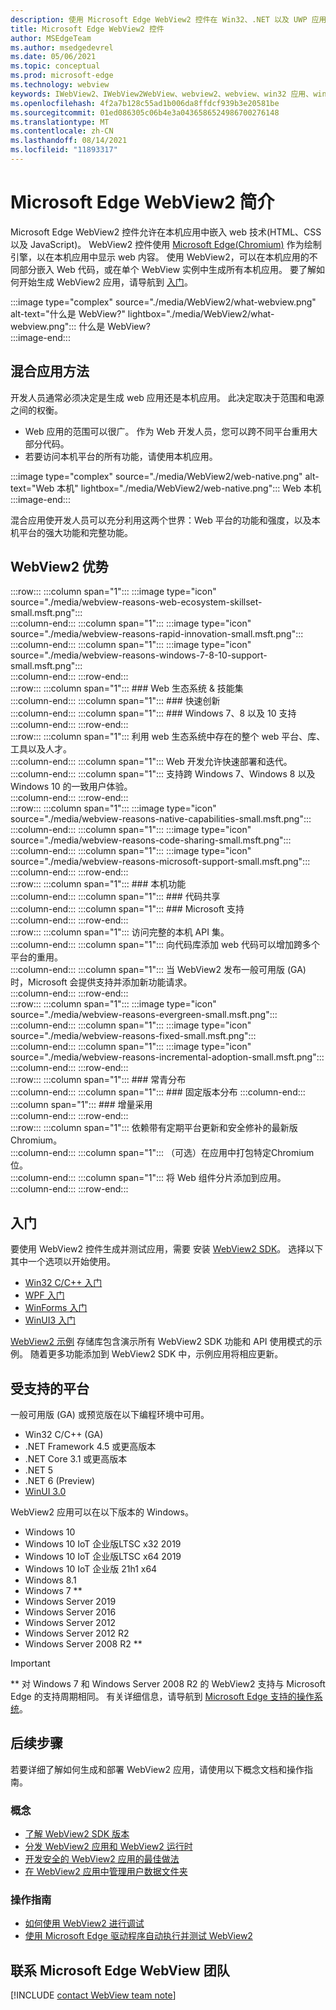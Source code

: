 ```yaml
---
description: 使用 Microsoft Edge WebView2 控件在 Win32、.NET 以及 UWP 应用中托管 web 内容
title: Microsoft Edge WebView2 控件
author: MSEdgeTeam
ms.author: msedgedevrel
ms.date: 05/06/2021
ms.topic: conceptual
ms.prod: microsoft-edge
ms.technology: webview
keywords: IWebView2、IWebView2WebView、webview2、webview、win32 应用、win32、edge、ICoreWebView2、CoreWebView2、ICoreWebView2Host、浏览器控件、edge html、Windows Forms、WinForms、WPF、.NET、WinUI、Project Reunion
ms.openlocfilehash: 4f2a7b128c55ad1b006da8ffdcf939b3e20581be
ms.sourcegitcommit: 01ed086305c06b4e3a0436586524986700276148
ms.translationtype: MT
ms.contentlocale: zh-CN
ms.lasthandoff: 08/14/2021
ms.locfileid: "11893317"
---
```

# <a name="introduction-to-microsoft-edge-webview2"></a>Microsoft Edge WebView2 简介  

Microsoft Edge WebView2 控件允许在本机应用中嵌入 web 技术\(HTML、CSS 以及 JavaScript\)。  WebView2 控件使用 [Microsoft Edge(Chromium)][MicrosoftedgeinsiderMain] 作为绘制引擎，以在本机应用中显示 web 内容。  使用 WebView2，可以在本机应用的不同部分嵌入 Web 代码，或在单个 WebView 实例中生成所有本机应用。  要了解如何开始生成 WebView2 应用，请导航到 [入门](#get-started)。  

:::image type="complex" source="./media/WebView2/what-webview.png" alt-text="什么是 WebView?" lightbox="./media/WebView2/what-webview.png":::
   什么是 WebView?  
:::image-end:::    

## <a name="hybrid-app-approach"></a>混合应用方法  

开发人员通常必须决定是生成 web 应用还是本机应用。  此决定取决于范围和电源之间的权衡。
*  Web 应用的范围可以很广。  作为 Web 开发人员，您可以跨不同平台重用大部分代码。
*  若要访问本机平台的所有功能，请使用本机应用。

:::image type="complex" source="./media/WebView2/web-native.png" alt-text="Web 本机" lightbox="./media/WebView2/web-native.png":::
   Web 本机  
:::image-end:::    

混合应用使开发人员可以充分利用这两个世界：Web 平台的功能和强度，以及本机平台的强大功能和完整功能。  
    
## <a name="webview2-benefits"></a>WebView2 优势   

:::row:::
   :::column span="1":::
      :::image type="icon" source="./media/webview-reasons-web-ecosystem-skillset-small.msft.png":::  
   :::column-end:::
   :::column span="1":::
      :::image type="icon" source="./media/webview-reasons-rapid-innovation-small.msft.png":::  
   :::column-end:::
   :::column span="1":::
      :::image type="icon" source="./media/webview-reasons-windows-7-8-10-support-small.msft.png":::  
   :::column-end:::
:::row-end:::  
:::row:::
   :::column span="1":::
      ### <a name="web-ecosystem--skillset"></a>Web 生态系统 & 技能集  
   :::column-end:::
   :::column span="1":::
      ### <a name="rapid-innovation"></a>快速创新  
   :::column-end:::
   :::column span="1":::
      ### <a name="windows-7-8-and-10-support"></a>Windows 7、8 以及 10 支持  
   :::column-end:::
:::row-end:::  
:::row:::
   :::column span="1":::
      利用 web 生态系统中存在的整个 web 平台、库、工具以及人才。  
   :::column-end:::
   :::column span="1":::
      Web 开发允许快速部署和迭代。  
   :::column-end:::
   :::column span="1":::
      支持跨 Windows 7、Windows 8 以及 Windows 10 的一致用户体验。  
   :::column-end:::
:::row-end:::  
:::row:::
   :::column span="1":::
      :::image type="icon" source="./media/webview-reasons-native-capabilities-small.msft.png":::  
   :::column-end:::
   :::column span="1":::
      :::image type="icon" source="./media/webview-reasons-code-sharing-small.msft.png":::  
   :::column-end:::
   :::column span="1":::
      :::image type="icon" source="./media/webview-reasons-microsoft-support-small.msft.png":::  
   :::column-end:::
:::row-end:::  
:::row:::
   :::column span="1":::
      ### <a name="native-capabilities"></a>本机功能  
   :::column-end:::
   :::column span="1":::
      ### <a name="code-sharing"></a>代码共享  
   :::column-end:::
   :::column span="1":::
      ### <a name="microsoft-support"></a>Microsoft 支持  
   :::column-end:::
:::row-end:::  
:::row:::
   :::column span="1":::
      访问完整的本机 API 集。  
   :::column-end:::
   :::column span="1":::
      向代码库添加 web 代码可以增加跨多个平台的重用。  
   :::column-end:::
   :::column span="1":::
      当 WebView2 发布一般可用版 \(GA\) 时，Microsoft 会提供支持并添加新功能请求。  
   :::column-end:::
:::row-end:::  
:::row:::
   :::column span="1":::
      :::image type="icon" source="./media/webview-reasons-evergreen-small.msft.png":::  
   :::column-end:::
   :::column span="1":::
      :::image type="icon" source="./media/webview-reasons-fixed-small.msft.png":::  
   :::column-end:::
   :::column span="1":::
      :::image type="icon" source="./media/webview-reasons-incremental-adoption-small.msft.png":::  
   :::column-end:::
:::row-end:::  
:::row:::
   :::column span="1":::
      ### <a name="evergreen-distribution"></a>常青分布  
   :::column-end:::
   :::column span="1":::
      ### <a name="fixed-version-distribution"></a>固定版本分布 
   :::column-end:::
   :::column span="1":::
      ### <a name="incremental-adoption"></a>增量采用  
   :::column-end:::
:::row-end:::  
:::row:::
   :::column span="1":::
      依赖带有定期平台更新和安全修补的最新版 Chromium。  
   :::column-end:::
   :::column span="1":::
      （可选）在应用中打包特定Chromium位。  
   :::column-end:::
   :::column span="1":::
      将 Web 组件分片添加到应用。  
   :::column-end:::
:::row-end:::  

## <a name="get-started"></a>入门  

要使用 WebView2 控件生成并测试应用，需要 <!--both [Microsoft Edge (Chromium)][MicrosoftedgeinsiderDownload] and -->安装 [WebView2 SDK][NugetPackagesMicrosoftWebWebView2]。  选择以下其中一个选项以开始使用。  

*   [Win32 C/C++ 入门][Webview2GetStartedWin32]  
*   [WPF 入门][Webview2GetStartedWpf]  
*   [WinForms 入门][Webview2GetStartedWinforms]  
*   [WinUI3 入门][Webview2GetStartedWinui]  
    
[WebView2 示例][GithubMicrosoftedgeWebview2samples] 存储库包含演示所有 WebView2 SDK 功能和 API 使用模式的示例。  随着更多功能添加到 WebView2 SDK 中，示例应用将相应更新。  

## <a name="supported-platforms"></a>受支持的平台  

一般可用版 \(GA\) 或预览版在以下编程环境中可用。  

*   Win32 C/C++ \(GA\)  
*   .NET Framework 4.5 或更高版本  
*   .NET Core 3.1 或更高版本  
*   .NET 5  
*   .NET 6 (Preview) 
*   [WinUI 3.0][UwpToolkitsWinui3]  
    
WebView2 应用可以在以下版本的 Windows。  

*   Windows 10  
*   Windows 10 IoT 企业版LTSC x32 2019
*   Windows 10 IoT 企业版LTSC x64 2019
*   Windows 10 IoT 企业版 21h1 x64
*   Windows 8.1  
*   Windows 7 \*\*  
*   Windows Server 2019  
*   Windows Server 2016  
*   Windows Server 2012  
*   Windows Server 2012 R2  
*   Windows Server 2008 R2 \*\*  
    
> [!IMPORTANT]
> \*\* 对 Windows 7 和 Windows Server 2008 R2 的 WebView2 支持与 Microsoft Edge 的支持周期相同。  有关详细信息，请导航到 [Microsoft Edge 支持的操作系统][DeployedgeMicrosoftEdgeSupportedOS]。  

## <a name="next-steps"></a>后续步骤  

若要详细了解如何生成和部署 WebView2 应用，请使用以下概念文档和操作指南。  

### <a name="concepts"></a>概念  

*   [了解 WebView2 SDK 版本][Webview2ConceptsVersioning]  
*   [分发 WebView2 应用和 WebView2 运行时][Webview2ConceptsDistribution]  
*   [开发安全的 WebView2 应用的最佳做法][Webview2ConceptsSecurity]  
*   [在 WebView2 应用中管理用户数据文件夹][Webview2ConceptsUserDataFolder]  
 
### <a name="how-to-guides"></a>操作指南  

*   [如何使用 WebView2 进行调试][Webview2HowToDebug]  
*   [使用 Microsoft Edge 驱动程序自动执行并测试 WebView2][Webview2HowToWebdriver]  

## <a name="getting-in-touch-with-the-microsoft-edge-webview-team"></a>联系 Microsoft Edge WebView 团队  

[!INCLUDE [contact WebView team note](./includes/contact-webview-team-note.md)]  

<!-- links -->  
[Webview2ConceptsDistribution]: ./concepts/distribution.md "分发 WebView2 应用和 WebView2 运行时|Microsoft Docs"  
[Webview2ConceptsSecurity]: ./concepts/security.md "开发安全的 WebView2 应用的最佳做法 | Microsoft Docs"  
[Webview2ConceptsUserDataFolder]: ./concepts/user-data-folder.md "管理用户数据文件夹 | Microsoft Docs"  
[Webview2ConceptsVersioning]: ./concepts/versioning.md "了解 WebView2 SDK 版本 | Microsoft Docs"  
[Webview2GetStartedWin32]: ./get-started/win32.md "WebView2 入门 | Microsoft Docs"  
[Webview2GetStartedWinforms]: ./get-started/winforms.md "Windows Forms 应用中的 WebView2 入门 | Microsoft Docs"  
[Webview2GetStartedWinui]: ./get-started/winui.md "WinUI3 (预览版)中的 WebView2 入门 | Microsoft Docs"  
[Webview2GetStartedWpf]: ./get-started/wpf.md "WPF (预览版)中的 WebView2 入门 |Microsoft Docs"  
[Webview2HowToDebug]: ./how-to/debug.md "如何使用 WebView2 进行调试 | Microsoft Docs"  
[Webview2HowToWebdriver]: ./how-to/webdriver.md "使用 Microsoft Edge 驱动程序自动执行并测试 WebView2 | Microsoft Docs"  
[Webview2ReleaseNotes]: ./release-notes.md "WebView2 SDK 发行说明 | Microsoft Docs"  

[UwpToolkitsWinui3]: /uwp/toolkits/winui3/index "Windows UI 库 3 预览版 2(2020 年 7 月) | Microsoft Docs"  

[DeployedgeMicrosoftEdgeSupportedOS]: /deployedge/microsoft-edge-supported-operating-systems "Microsoft Edge 支持的操作系统 | Microsoft Docs"  

[GithubMicrosoftedgeWebview2samples]: https://github.com/MicrosoftEdge/WebView2Samples "WebView2 示例 - MicrosoftEdge/WebView2Samples | GitHub"  
[GithubMicrosoftedgeWebviewfeddback]: https://github.com/MicrosoftEdge/WebViewFeedback "WebView 反馈 - MicrosoftEdge/WebViewFeedback | GitHub"  

[MicrosoftedgeinsiderMain]: https://www.microsoftedgeinsider.com "Microsoft Edge 预览体验成员"  
[MicrosoftedgeinsiderDownload]: https://www.microsoftedgeinsider.com/download "下载 Microsoft Edge 预览体验成员"  

[NugetPackagesMicrosoftWebWebView2]: https://www.nuget.org/packages/Microsoft.Web.WebView2 "Microsoft.Web.WebView2 | NuGet Gallery"  
